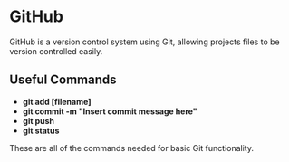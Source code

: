 # GitHub

GitHub is a version control system using Git, allowing projects files to be version controlled easily.

## Useful Commands
  * **git add [filename]**
  * **git commit -m "Insert commit message here"**
  * **git push**
  * **git status**
  
  These are all of the commands needed for basic Git functionality. 
